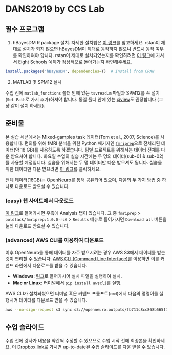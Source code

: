 # DANS2019 by CCS Lab

## 필수 프로그램

1. hBayesDM R package 설치. 자세한 설치법은 [이 링크](https://github.com/CCS-Lab/hBayesDM)를 참고하세요.
rstan이 제대로 설치가 되지 않으면 hBayesDM이 제대로 동작하지 않으니 반드시
동작 여부를 확인하여야 합니다. rstan이 제대로 설치되었는지를 확인하려면
[이 링크][rstan-getting-started]에 가셔서 Eight Schools 예제가 정상적으로
돌아가는지 확인해주세요.

[rstan-getting-started]: https://github.com/stan-dev/rstan/wiki/RStan-Getting-Started

```r
install.packages("hBayesDM", dependencies=T)  # Install from CRAN
```

2. MATLAB 및 SPM12 설치

수업 전에 `matlab_functions` 폴더 안에 있는 `tsvread.m` 파일과 SPM12를 꼭 설치(`Set Path`로 가서 추가)하셔야 합니다.
동일 폴더 안에 있는 [xjview](http://www.alivelearn.net/xjview/)도 권장합니다 (그냥 같이 설치 하세요). 

## 준비물

본 실습 세션에서는 Mixed-gamples task 데이터(Tom et al., 2007, Science)를 사용합니다.
편의를 위해 fMRI 분석을 위한 Python 패키지인 [`fmriprep`][fmriprep]으로
전처리된 데이터(약 18 GB)를 사용하도록 하겠습니다.
팀별 프로젝트를 위해서는 데이터 전체를 다운 받으셔야 합니다.
화요일 수업의 실습 시간에는 두 명의 데이터(sub-01 & sub-02)를 사용할 예정입니다.
실습을 위해서는 두 명 데이터만 다운 받으셔도 됩니다.
실습을 위한 데이터만 다운 받으려면 [이 링크](https://www.dropbox.com/s/ejvxz68ghubfux3/tom2007_two_subjects.zip?dl=0)를 클릭하세요. 

전체 데이터(18GB)는 [OpenNeuro][data]를 통해 공유되어 있으며,
다음의 두 가지 방법 중 하나로 다운로드 받으실 수 있습니다.

[data]: https://openneuro.org/datasets/ds000005/versions/00001
[fmriprep]: https://github.com/poldracklab/fmriprep
 
### (easy) 웹 사이트에서 다운로드

[이 링크][data]로 들어가시면 우측에 Analysis 탭이 있습니다.
그 중 `fmriprep` > `poldlack/fmriprep:1.0.0-rc6` > `Results` 메뉴로 들어가시면
`Download all` 버튼을 눌러 다운로드 받으실 수 있습니다.

### (advanced) AWS CLI를 이용하여 다운로드

이후 OpenNeuro를 통해 데이터를 자주 받으시려는 경우 AWS S3에서 데이터를 받는
것이 편리할 수 있습니다. [AWS CLI (Command Line Interface)][aws-cli]를 이용하면
이를 커맨드 라인에서 다운로드를 받을 수 있습니다.

[aws-cli]: https://aws.amazon.com/ko/cli/

- **Windows**: [링크][aws-cli]로 들어가시어 설치 파일을 실행하여 설치.
- **Mac or Linux**: 터미널에서 `pip install awscli`를 실행.

AWS CLI가 설치되셨으면 터미널 혹은 커맨드 프롬프트(`cmd`)에서 다음의 명령어를
실행시켜 데이터를 다운로드 받을 수 있습니다.

```bash
aws --no-sign-request s3 sync s3://openneuro.outputs/fb711c8cc868b565f709f5690e408cb4/51598f96-48b1-44df-b775-e0ad10bd1e29 tom-data
```
## 수업 슬라이드

수업 전에 강사가 내용을 약간씩 수정할 수 있으므로 수업 시작 전에 최종본을 확인하세요.
이 [Dropbox link](https://www.dropbox.com/sh/4te1gco5aih47hf/AACsEKjO2qBRsi17vprhA3pta?dl=0)로 가시면 up-to-date된 수업 슬라이드를 다운 받을 수 있습니다. 
